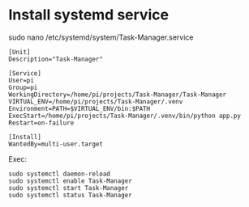 Install systemd service
=======================

sudo nano /etc/systemd/system/Task-Manager.service


	[Unit]
	Description="Task-Manager"
	
	[Service]
	User=pi
	Group=pi
	WorkingDirectory=/home/pi/projects/Task-Manager/Task-Manager
	VIRTUAL_ENV=/home/pi/projects/Task-Manager/.venv
	Environment=PATH=$VIRTUAL_ENV/bin:$PATH
	ExecStart=/home/pi/projects/Task-Manager/.venv/bin/python app.py
	Restart=on-failure
	
	[Install]
	WantedBy=multi-user.target

Exec:

	sudo systemctl daemon-reload 
	sudo systemctl enable Task-Manager
	sudo systemctl start Task-Manager
	sudo systemctl status Task-Manager
 
